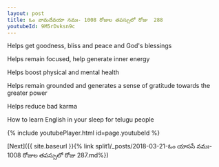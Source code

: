```yaml
---
layout: post
title: ఓం వామదేవయా నమః- 1008 రోజుల తపస్సులో రోజు  288
youtubeId: 9M5rDvksn9c
---
```

 
 
Helps get goodness, bliss and peace and God's blessings
 
Helps remain focused, help generate inner energy 
 
Helps boost physical and mental health 
 
Helps remain grounded and generates a sense of gratitude towards the greater power 
 
Helps reduce bad karma
 
How to learn English in your sleep for telugu people
 
 
 
 


{% include youtubePlayer.html id=page.youtubeId %}
 
[Next]({{ site.baseurl }}{% link split1/_posts/2018-03-21-ఓం యాససే నమః- 1008 రోజుల తపస్సులో రోజు  287.md%})
 
